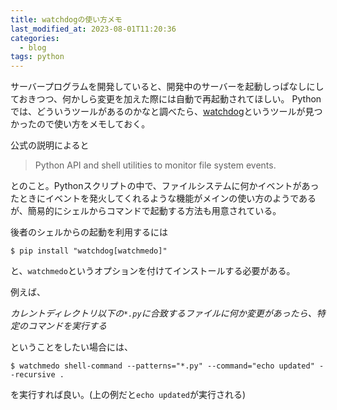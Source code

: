 ```yaml
---
title: watchdogの使い方メモ
last_modified_at: 2023-08-01T11:20:36
categories:
  - blog
tags: python
---
```


サーバープログラムを開発していると、開発中のサーバーを起動しっぱなしにしておきつつ、何かしら変更を加えた際には自動で再起動されてほしい。
Pythonでは、どういうツールがあるのかなと調べたら、[watchdog][watchdog]というツールが見つかったので使い方をメモしておく。

公式の説明によると

> Python API and shell utilities to monitor file system events.

とのこと。Pythonスクリプトの中で、ファイルシステムに何かイベントがあったときにイベントを発火してくれるような機能がメインの使い方のようであるが、簡易的にシェルからコマンドで起動する方法も用意されている。

後者のシェルからの起動を利用するには

```shell
$ pip install "watchdog[watchmedo]"
```

と、`watchmedo`というオプションを付けてインストールする必要がある。

例えば、

<em>カレントディレクトリ以下の`*.py`に合致するファイルに何か変更があったら、特定のコマンドを実行する</em>

ということをしたい場合には、

```shell
$ watchmedo shell-command --patterns="*.py" --command="echo updated" --recursive .
```

を実行すれば良い。(上の例だと`echo updated`が実行される)

<!-- link -->
[watchdog]: https://pypi.org/project/watchdog/
